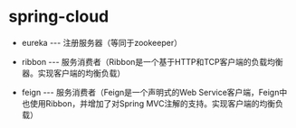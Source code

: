 # spring-cloud

* eureka --- 注册服务器（等同于zookeeper）

* ribbon --- 服务消费者（Ribbon是一个基于HTTP和TCP客户端的负载均衡器。实现客户端的均衡负载）

* feign  --- 服务消费者（Feign是一个声明式的Web Service客户端，Feign中也使用Ribbon，并增加了对Spring MVC注解的支持。实现客户端的均衡负载）
